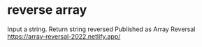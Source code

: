 # reverse array
 Input a string. Return string reversed 
 Published as Array Reversal
 https://array-reversal-2022.netlify.app/
